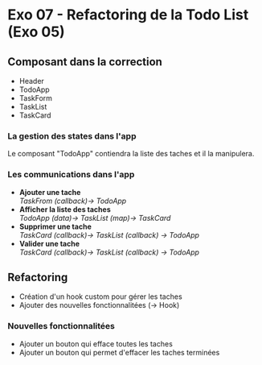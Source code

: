 # Exo 07 - Refactoring de la Todo List (Exo 05)

## Composant dans la correction
- Header
- TodoApp
- TaskForm
- TaskList
- TaskCard

### La gestion des states dans l'app
Le composant "TodoApp" contiendra la liste des taches et il la manipulera.

### Les communications dans l'app
- **Ajouter une tache**  
  _TaskFrom (callback)-> TodoApp_
- **Afficher la liste des taches**  
  _TodoApp (data)-> TaskList (map)-> TaskCard_
- **Supprimer une tache**  
  _TaskCard (callback)-> TaskList (callback) -> TodoApp_
- **Valider une tache**  
  _TaskCard (callback)-> TaskList (callback) -> TodoApp_ 


## Refactoring
- Création d'un hook custom pour gérer les taches
- Ajouter des nouvelles fonctionnalitées (-> Hook)

### Nouvelles fonctionnalitées
- Ajouter un bouton qui efface toutes les taches
- Ajouter un bouton qui permet d'effacer les taches terminées